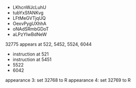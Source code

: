 * LKhcnWJcLuhU
* tubYxSfANKvg
* LFtMeGVTjqUQ
* OexvPygUXhhA
* oNAdSRmbGDoT
* aLPzYIwBdNeW

32775 appears at 522, 5452, 5524, 6044
* instruction at 521
* instruction at 5451
* 5522
* 6042

appearance 3: set 32768 to R
appearance 4: set 32769 to R